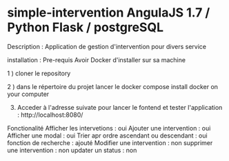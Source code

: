 # simple-intervention AngulaJS 1.7 / Python Flask / postgreSQL 

Description : Application de gestion d'intervention pour divers service

installation :
Pre-requis
Avoir Docker d'installer sur sa machine

1 ) cloner le repository

2 ) dans le répertoire du projet lancer le docker compose
install docker on your computer

3) Acceder à l'adresse suivate pour lancer le fontend et tester l'application : http://localhost:8080/

Fonctionalité
Afficher les intervetions : oui
Ajouter une intervention : oui
Afficher une modal : oui
Trier apr ordre ascendant ou descendant : oui
fonction de recherche : ajouté
Modifier une intervention : non
supprimer une intervention : non
updater un status : non
